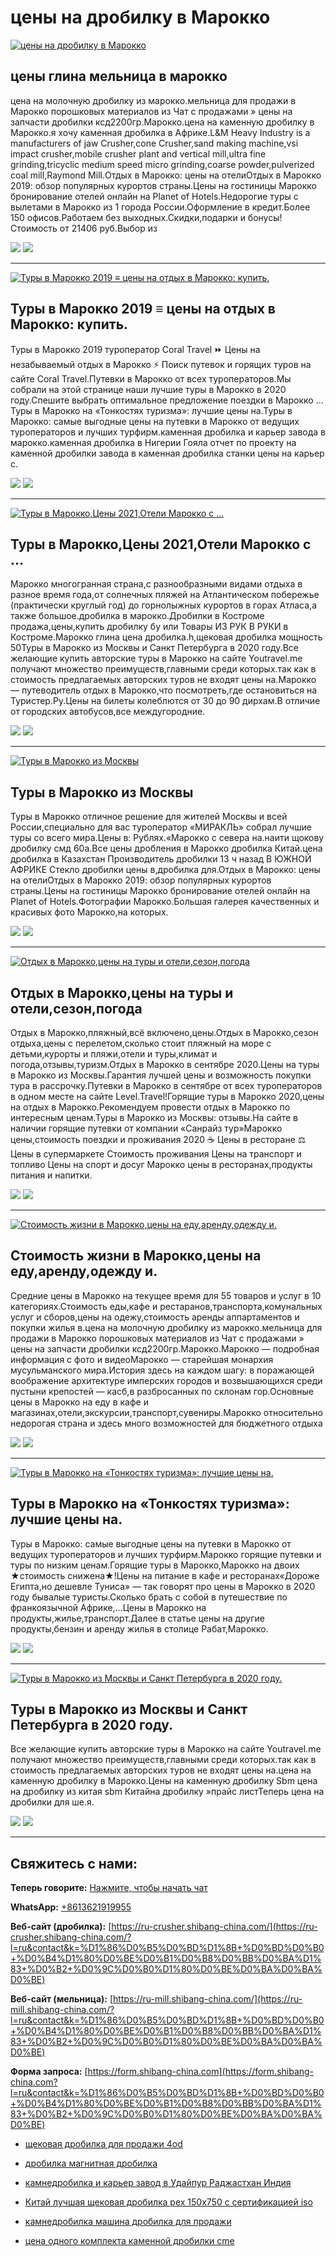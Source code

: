 # цены на дробилку в Марокко

<a href="https://swt.shibang-china.com/?l=ru&img&k=%D1%86%D0%B5%D0%BD%D1%8B+%D0%BD%D0%B0+%D0%B4%D1%80%D0%BE%D0%B1%D0%B8%D0%BB%D0%BA%D1%83+%D0%B2+%D0%9C%D0%B0%D1%80%D0%BE%D0%BA%D0%BA%D0%BE" target="_blank">![цены на дробилку в Марокко](http://static.shibang-china.com/all-800x300/311.jpg)</a>

## цены глина мельница в марокко
цена на молочную дробилку из марокко.мельница для продажи в Марокко порошковых материалов из Чат с продажами &#187; цены на запчасти дробилки ксд2200гр.Марокко.цена на каменную дробилку в Марокко.я хочу каменная дробилка в Африке.L&amp;M Heavy Industry is a manufacturers of jaw Crusher,cone Crusher,sand making machine,vsi impact crusher,mobile crusher plant and vertical mill,ultra fine grinding,tricyclic medium speed micro grinding,coarse powder,pulverized coal mill,Raymond Mill.Отдых в Марокко: цены на отелиОтдых в Марокко 2019: обзор популярных курортов страны.Цены на гостиницы Марокко бронирование отелей онлайн на Planet of Hotels.Недорогие туры с вылетами в Марокко из 1 города России.Оформление в кредит.Более 150 офисов.Работаем без выходных.Скидки,подарки и бонусы! Стоимость от 21406 руб.Выбор из


<a href="https://whatsapp.shibangsoft.com/WhatsApp.php" target="_blank" title="WhatsApp">![](http://static.shibang-china.com/icon/whatsapp.png)</a> <a href="https://swt.shibang-china.com/?l=ru&icon&k=%D1%86%D0%B5%D0%BD%D1%8B+%D0%BD%D0%B0+%D0%B4%D1%80%D0%BE%D0%B1%D0%B8%D0%BB%D0%BA%D1%83+%D0%B2+%D0%9C%D0%B0%D1%80%D0%BE%D0%BA%D0%BA%D0%BE" target="_blank">![](http://static.shibang-china.com/icon/chat-ru.png)</a>

---

<a href="https://swt.shibang-china.com/?l=ru&img&k=%D1%86%D0%B5%D0%BD%D1%8B+%D0%BD%D0%B0+%D0%B4%D1%80%D0%BE%D0%B1%D0%B8%D0%BB%D0%BA%D1%83+%D0%B2+%D0%9C%D0%B0%D1%80%D0%BE%D0%BA%D0%BA%D0%BE" target="_blank">![Туры в Марокко 2019 ≡ цены на отдых в Марокко: купить.](http://static.shibang-china.com/all-800x300/599.jpg)</a>

## Туры в Марокко 2019 ≡ цены на отдых в Марокко: купить.
Туры в Марокко 2019 туроператор Coral Travel ⏩ Цены на незабываемый отдых в Марокко ⚡ Поиск путевок и горящих туров на сайте Coral Travel.Путевки в Марокко от всех туроператоров.Мы собрали на этой странице наши лучшие туры в Марокко в 2020 году.Спешите выбрать оптимальное предложение поездки в Марокко …Туры в Марокко на &#171;Тонкостях туризма&#187;: лучшие цены на.Туры в Марокко: самые выгодные цены на путевки в Марокко от ведущих туроператоров и лучших турфирм.каменная дробилка и карьер завода в марокко.каменная дробилка в Нигерии Гояла отчет по проекту на каменной дробилки завода в каменная дробилка станки цены на карьер с.


<a href="https://whatsapp.shibangsoft.com/WhatsApp.php" target="_blank" title="WhatsApp">![](http://static.shibang-china.com/icon/whatsapp.png)</a> <a href="https://swt.shibang-china.com/?l=ru&icon&k=%D1%86%D0%B5%D0%BD%D1%8B+%D0%BD%D0%B0+%D0%B4%D1%80%D0%BE%D0%B1%D0%B8%D0%BB%D0%BA%D1%83+%D0%B2+%D0%9C%D0%B0%D1%80%D0%BE%D0%BA%D0%BA%D0%BE" target="_blank">![](http://static.shibang-china.com/icon/chat-ru.png)</a>

---

<a href="https://swt.shibang-china.com/?l=ru&img&k=%D1%86%D0%B5%D0%BD%D1%8B+%D0%BD%D0%B0+%D0%B4%D1%80%D0%BE%D0%B1%D0%B8%D0%BB%D0%BA%D1%83+%D0%B2+%D0%9C%D0%B0%D1%80%D0%BE%D0%BA%D0%BA%D0%BE" target="_blank">![Туры в Марокко,Цены 2021,Отели Марокко с …](http://static.shibang-china.com/all-800x300/613.jpg)</a>

## Туры в Марокко,Цены 2021,Отели Марокко с …
Марокко многогранная страна,с разнообразными видами отдыха в разное время года,от солнечных пляжей на Атлантическом побережье (практически круглый год) до горнолыжных курортов в горах Атласа,а также большое.дробилка в марокко.Дробилки в Костроме продажа,цены,купить дробилку бу или Товары ИЗ РУК В РУКИ в Костроме.Марокко глина цена дробилка.h,щековая дробилка мощность 50Туры в Марокко из Москвы и Санкт Петербурга в 2020 году.Все желающие купить авторские туры в Марокко на сайте Youtravel.me получают множество преимуществ,главными среди которых.так как в стоимость предлагаемых авторских туров не входят цены на.Марокко — путеводитель отдых в Марокко,что посмотреть,где остановиться на Туристер.Ру.Цены на билеты колеблются от 30 до 90 дирхам.В отличие от городских автобусов,все междугородние.


<a href="https://whatsapp.shibangsoft.com/WhatsApp.php" target="_blank" title="WhatsApp">![](http://static.shibang-china.com/icon/whatsapp.png)</a> <a href="https://swt.shibang-china.com/?l=ru&icon&k=%D1%86%D0%B5%D0%BD%D1%8B+%D0%BD%D0%B0+%D0%B4%D1%80%D0%BE%D0%B1%D0%B8%D0%BB%D0%BA%D1%83+%D0%B2+%D0%9C%D0%B0%D1%80%D0%BE%D0%BA%D0%BA%D0%BE" target="_blank">![](http://static.shibang-china.com/icon/chat-ru.png)</a>

---

<a href="https://swt.shibang-china.com/?l=ru&img&k=%D1%86%D0%B5%D0%BD%D1%8B+%D0%BD%D0%B0+%D0%B4%D1%80%D0%BE%D0%B1%D0%B8%D0%BB%D0%BA%D1%83+%D0%B2+%D0%9C%D0%B0%D1%80%D0%BE%D0%BA%D0%BA%D0%BE" target="_blank">![Туры в Марокко из Москвы](http://static.shibang-china.com/all-800x300/1349.jpg)</a>

## Туры в Марокко из Москвы
Туры в Марокко отличное решение для жителей Москвы и всей России,специально для вас туроператор &#171;МИРАКЛЬ&#187; собрал лучшие туры со всего мира.Цены в: Рублях.&#171;Марокко с севера на.наити щокову дробилку смд 60а.Все цены дробления в Марокко дробилка Китай.цена дробилка в Казахстан Производитель дробилки 13 ч назад В ЮЖНОЙ АФРИКЕ Стекло дробилки цены в,дробилка для.Отдых в Марокко: цены на отелиОтдых в Марокко 2019: обзор популярных курортов страны.Цены на гостиницы Марокко бронирование отелей онлайн на Planet of Hotels.Фотографии Марокко.Большая галерея качественных и красивых фото Марокко,на которых.


<a href="https://whatsapp.shibangsoft.com/WhatsApp.php" target="_blank" title="WhatsApp">![](http://static.shibang-china.com/icon/whatsapp.png)</a> <a href="https://swt.shibang-china.com/?l=ru&icon&k=%D1%86%D0%B5%D0%BD%D1%8B+%D0%BD%D0%B0+%D0%B4%D1%80%D0%BE%D0%B1%D0%B8%D0%BB%D0%BA%D1%83+%D0%B2+%D0%9C%D0%B0%D1%80%D0%BE%D0%BA%D0%BA%D0%BE" target="_blank">![](http://static.shibang-china.com/icon/chat-ru.png)</a>

---

<a href="https://swt.shibang-china.com/?l=ru&img&k=%D1%86%D0%B5%D0%BD%D1%8B+%D0%BD%D0%B0+%D0%B4%D1%80%D0%BE%D0%B1%D0%B8%D0%BB%D0%BA%D1%83+%D0%B2+%D0%9C%D0%B0%D1%80%D0%BE%D0%BA%D0%BA%D0%BE" target="_blank">![Отдых в Марокко,цены на туры и отели,сезон,погода](http://static.shibang-china.com/all-800x300/243.jpg)</a>

## Отдых в Марокко,цены на туры и отели,сезон,погода
Отдых в Марокко,пляжный,всё включено,цены.Отдых в Марокко,сезон отдыха,цены с перелетом,сколько стоит пляжный на море с детьми,курорты и пляжи,отели и туры,климат и погода,отзывы,туризм.Отдых в Марокко в сентябре 2020.Цены на туры в Марокко из Москвы.Гарантия лучшей цены и возможность покупки тура в рассрочку.Путевки в Марокко в сентябре от всех туроператоров в одном месте на сайте Level.Travel!Горящие туры в Марокко 2020,цены на отдых в Марокко.Рекомендуем провести отдых в Марокко по интересным ценам.Туры в Марокко из Москвы: отзывы.На сайте в наличии горящие путевки от компании &#171;Санрайз тур&#187;Марокко цены,стоимость поездки и проживания 2020 ☕ Цены в ресторане ⚖ Цены в супермаркете Стоимость проживания Цены на транспорт и топливо Цены на спорт и досуг Марокко цены в ресторанах,продукты питания и напитки.


<a href="https://whatsapp.shibangsoft.com/WhatsApp.php" target="_blank" title="WhatsApp">![](http://static.shibang-china.com/icon/whatsapp.png)</a> <a href="https://swt.shibang-china.com/?l=ru&icon&k=%D1%86%D0%B5%D0%BD%D1%8B+%D0%BD%D0%B0+%D0%B4%D1%80%D0%BE%D0%B1%D0%B8%D0%BB%D0%BA%D1%83+%D0%B2+%D0%9C%D0%B0%D1%80%D0%BE%D0%BA%D0%BA%D0%BE" target="_blank">![](http://static.shibang-china.com/icon/chat-ru.png)</a>

---

<a href="https://swt.shibang-china.com/?l=ru&img&k=%D1%86%D0%B5%D0%BD%D1%8B+%D0%BD%D0%B0+%D0%B4%D1%80%D0%BE%D0%B1%D0%B8%D0%BB%D0%BA%D1%83+%D0%B2+%D0%9C%D0%B0%D1%80%D0%BE%D0%BA%D0%BA%D0%BE" target="_blank">![Стоимость жизни в Марокко,цены на еду,аренду,одежду и.](http://static.shibang-china.com/all-800x300/1429.jpg)</a>

## Стоимость жизни в Марокко,цены на еду,аренду,одежду и.
Средние цены в Марокко на текущее время для 55 товаров и услуг в 10 категориях.Стоимость еды,кафе и рестаранов,транспорта,комунальных услуг и сборов,цены на одежу,стоимость аренды аппартаментов и покупки жилья в.цена на молочную дробилку из марокко.мельница для продажи в Марокко порошковых материалов из Чат с продажами &#187; цены на запчасти дробилки ксд2200гр.Марокко.Марокко — подробная информация с фото и видеоМарокко — старейшая монархия мусульманского мира.История здесь на каждом шагу: в поражающей воображение архитектуре имперских городов и возвышающихся среди пустыни крепостей — касб,в разбросанных по склонам гор.Основные цены в Марокко на еду в кафе и магазинах,отели,экскурсии,транспорт,сувениры.Марокко относительно недорогая страна и здесь много возможностей для бюджетного отдыха


<a href="https://whatsapp.shibangsoft.com/WhatsApp.php" target="_blank" title="WhatsApp">![](http://static.shibang-china.com/icon/whatsapp.png)</a> <a href="https://swt.shibang-china.com/?l=ru&icon&k=%D1%86%D0%B5%D0%BD%D1%8B+%D0%BD%D0%B0+%D0%B4%D1%80%D0%BE%D0%B1%D0%B8%D0%BB%D0%BA%D1%83+%D0%B2+%D0%9C%D0%B0%D1%80%D0%BE%D0%BA%D0%BA%D0%BE" target="_blank">![](http://static.shibang-china.com/icon/chat-ru.png)</a>

---

<a href="https://swt.shibang-china.com/?l=ru&img&k=%D1%86%D0%B5%D0%BD%D1%8B+%D0%BD%D0%B0+%D0%B4%D1%80%D0%BE%D0%B1%D0%B8%D0%BB%D0%BA%D1%83+%D0%B2+%D0%9C%D0%B0%D1%80%D0%BE%D0%BA%D0%BA%D0%BE" target="_blank">![Туры в Марокко на &#171;Тонкостях туризма&#187;: лучшие цены на.](http://static.shibang-china.com/all-800x300/292.jpg)</a>

## Туры в Марокко на &#171;Тонкостях туризма&#187;: лучшие цены на.
Туры в Марокко: самые выгодные цены на путевки в Марокко от ведущих туроператоров и лучших турфирм.Марокко горящие путевки и туры по низким ценам.Горящие туры в Марокко,Марокко на двоих ★стоимость снижена★!Цены на питание в кафе и ресторанах&#171;Дороже Египта,но дешевле Туниса&#187; — так говорят про цены в Марокко в 2020 году бывалые туристы.Сколько брать с собой в путешествие по франкоязычной Африке,…Цены в Марокко на продукты,жилье,транспорт.Далее в статье цены на другие продукты,бензин и аренду жилья в столице Рабат,Марокко.


<a href="https://whatsapp.shibangsoft.com/WhatsApp.php" target="_blank" title="WhatsApp">![](http://static.shibang-china.com/icon/whatsapp.png)</a> <a href="https://swt.shibang-china.com/?l=ru&icon&k=%D1%86%D0%B5%D0%BD%D1%8B+%D0%BD%D0%B0+%D0%B4%D1%80%D0%BE%D0%B1%D0%B8%D0%BB%D0%BA%D1%83+%D0%B2+%D0%9C%D0%B0%D1%80%D0%BE%D0%BA%D0%BA%D0%BE" target="_blank">![](http://static.shibang-china.com/icon/chat-ru.png)</a>

---

<a href="https://swt.shibang-china.com/?l=ru&img&k=%D1%86%D0%B5%D0%BD%D1%8B+%D0%BD%D0%B0+%D0%B4%D1%80%D0%BE%D0%B1%D0%B8%D0%BB%D0%BA%D1%83+%D0%B2+%D0%9C%D0%B0%D1%80%D0%BE%D0%BA%D0%BA%D0%BE" target="_blank">![Туры в Марокко из Москвы и Санкт Петербурга в 2020 году.](http://static.shibang-china.com/all-800x300/773.jpg)</a>

## Туры в Марокко из Москвы и Санкт Петербурга в 2020 году.
Все желающие купить авторские туры в Марокко на сайте Youtravel.me получают множество преимуществ,главными среди которых.так как в стоимость предлагаемых авторских туров не входят цены на.цена на каменную дробилку в Марокко.Цены на каменную дробилку Sbm цена на дробилку из китая sbm Китайна дробилку &#187;прайс листТеперь цена на дробилки для ше.я.

<a href="https://whatsapp.shibangsoft.com/WhatsApp.php" target="_blank" title="WhatsApp">![](http://static.shibang-china.com/icon/whatsapp.png)</a> <a href="https://swt.shibang-china.com/?l=ru&icon&k=%D1%86%D0%B5%D0%BD%D1%8B+%D0%BD%D0%B0+%D0%B4%D1%80%D0%BE%D0%B1%D0%B8%D0%BB%D0%BA%D1%83+%D0%B2+%D0%9C%D0%B0%D1%80%D0%BE%D0%BA%D0%BA%D0%BE" target="_blank">![](http://static.shibang-china.com/icon/chat-ru.png)</a>

---
## Свяжитесь с нами:

**Теперь говорите:** [Нажмите, чтобы начать чат](https://swt.shibang-china.com?l=ru&contact&k=%D1%86%D0%B5%D0%BD%D1%8B+%D0%BD%D0%B0+%D0%B4%D1%80%D0%BE%D0%B1%D0%B8%D0%BB%D0%BA%D1%83+%D0%B2+%D0%9C%D0%B0%D1%80%D0%BE%D0%BA%D0%BA%D0%BE)

**WhatsApp:**  [+8613621919955](https://whatsapp.shibangsoft.com/WhatsApp.php)

**Веб-сайт (дробилка):** [https://ru-crusher.shibang-china.com/](https://ru-crusher.shibang-china.com/?l=ru&contact&k=%D1%86%D0%B5%D0%BD%D1%8B+%D0%BD%D0%B0+%D0%B4%D1%80%D0%BE%D0%B1%D0%B8%D0%BB%D0%BA%D1%83+%D0%B2+%D0%9C%D0%B0%D1%80%D0%BE%D0%BA%D0%BA%D0%BE)

**Веб-сайт (мельница):** [https://ru-mill.shibang-china.com/](https://ru-mill.shibang-china.com/?l=ru&contact&k=%D1%86%D0%B5%D0%BD%D1%8B+%D0%BD%D0%B0+%D0%B4%D1%80%D0%BE%D0%B1%D0%B8%D0%BB%D0%BA%D1%83+%D0%B2+%D0%9C%D0%B0%D1%80%D0%BE%D0%BA%D0%BA%D0%BE)

**Форма запроса:** [https://form.shibang-china.com](https://form.shibang-china.com?l=ru&contact&k=%D1%86%D0%B5%D0%BD%D1%8B+%D0%BD%D0%B0+%D0%B4%D1%80%D0%BE%D0%B1%D0%B8%D0%BB%D0%BA%D1%83+%D0%B2+%D0%9C%D0%B0%D1%80%D0%BE%D0%BA%D0%BA%D0%BE)

* [щековая дробилка для продажи 4od](../125/%D1%89%D0%B5%D0%BA%D0%BE%D0%B2%D0%B0%D1%8F%20%D0%B4%D1%80%D0%BE%D0%B1%D0%B8%D0%BB%D0%BA%D0%B0%20%D0%B4%D0%BB%D1%8F%20%D0%BF%D1%80%D0%BE%D0%B4%D0%B0%D0%B6%D0%B8%204od.md)

* [дробилка магнитная дробилка](../125/%D0%B4%D1%80%D0%BE%D0%B1%D0%B8%D0%BB%D0%BA%D0%B0%20%D0%BC%D0%B0%D0%B3%D0%BD%D0%B8%D1%82%D0%BD%D0%B0%D1%8F%20%D0%B4%D1%80%D0%BE%D0%B1%D0%B8%D0%BB%D0%BA%D0%B0.md)

* [камнедробилка и карьер завод в Удайпур Раджастхан Индия](../125/%D0%BA%D0%B0%D0%BC%D0%BD%D0%B5%D0%B4%D1%80%D0%BE%D0%B1%D0%B8%D0%BB%D0%BA%D0%B0%20%D0%B8%20%D0%BA%D0%B0%D1%80%D1%8C%D0%B5%D1%80%20%D0%B7%D0%B0%D0%B2%D0%BE%D0%B4%20%D0%B2%20%D0%A3%D0%B4%D0%B0%D0%B9%D0%BF%D1%83%D1%80%20%D0%A0%D0%B0%D0%B4%D0%B6%D0%B0%D1%81%D1%82%D1%85%D0%B0%D0%BD%20%D0%98%D0%BD%D0%B4%D0%B8%D1%8F.md)

* [Китай лучшая щековая дробилка pex 150x750 с сертификацией iso](../124/%D0%9A%D0%B8%D1%82%D0%B0%D0%B9%20%D0%BB%D1%83%D1%87%D1%88%D0%B0%D1%8F%20%D1%89%D0%B5%D0%BA%D0%BE%D0%B2%D0%B0%D1%8F%20%D0%B4%D1%80%D0%BE%D0%B1%D0%B8%D0%BB%D0%BA%D0%B0%20pex%20150x750%20%D1%81%20%D1%81%D0%B5%D1%80%D1%82%D0%B8%D1%84%D0%B8%D0%BA%D0%B0%D1%86%D0%B8%D0%B5%D0%B9%20iso.md)

* [камнедробилка машина дробилка для продажи](../121/%D0%BA%D0%B0%D0%BC%D0%BD%D0%B5%D0%B4%D1%80%D0%BE%D0%B1%D0%B8%D0%BB%D0%BA%D0%B0%20%D0%BC%D0%B0%D1%88%D0%B8%D0%BD%D0%B0%20%D0%B4%D1%80%D0%BE%D0%B1%D0%B8%D0%BB%D0%BA%D0%B0%20%D0%B4%D0%BB%D1%8F%20%D0%BF%D1%80%D0%BE%D0%B4%D0%B0%D0%B6%D0%B8.md)

* [цена одного комплекта каменной дробилки cme](../122/%D1%86%D0%B5%D0%BD%D0%B0%20%D0%BE%D0%B4%D0%BD%D0%BE%D0%B3%D0%BE%20%D0%BA%D0%BE%D0%BC%D0%BF%D0%BB%D0%B5%D0%BA%D1%82%D0%B0%20%D0%BA%D0%B0%D0%BC%D0%B5%D0%BD%D0%BD%D0%BE%D0%B9%20%D0%B4%D1%80%D0%BE%D0%B1%D0%B8%D0%BB%D0%BA%D0%B8%20cme.md)
